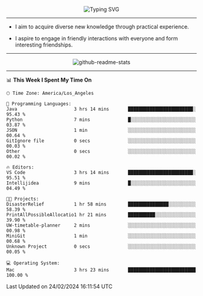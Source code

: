 <p align="center">
  <img src="https://readme-typing-svg.demolab.com?font=Fira+Code&weight=500&size=32&duration=2500&pause=1600&center=true&vCenter=true&random=false&width=1024&height=64&lines=Hi+there+%F0%9F%91%8B;I'm+delighted+you+could+make+it+here+%F0%9F%8E%89;I'm+Harry%2C+a+college+student+still+finding+my+way" alt="Typing SVG" />
</p>


---


- I aim to acquire diverse new knowledge through practical experience.

- I aspire to engage in friendly interactions with everyone and form interesting friendships.


---


<p align="center">
  <img src="https://github-readme-stats.vercel.app/api?username=Harry-Jing&show_icons=true" alt="github-readme-stats"/>
</p>


---

<!--START_SECTION:waka-->
📊 **This Week I Spent My Time On** 

```text
🕑︎ Time Zone: America/Los_Angeles

💬 Programming Languages: 
Java                     3 hrs 14 mins       ████████████████████████░   95.43 % 
Python                   7 mins              █░░░░░░░░░░░░░░░░░░░░░░░░   03.87 % 
JSON                     1 min               ░░░░░░░░░░░░░░░░░░░░░░░░░   00.64 % 
GitIgnore file           0 secs              ░░░░░░░░░░░░░░░░░░░░░░░░░   00.03 % 
Other                    0 secs              ░░░░░░░░░░░░░░░░░░░░░░░░░   00.02 % 

🔥 Editors: 
VS Code                  3 hrs 14 mins       ████████████████████████░   95.51 % 
Intellijidea             9 mins              █░░░░░░░░░░░░░░░░░░░░░░░░   04.49 % 

🐱‍💻 Projects: 
DisasterRelief           1 hr 58 mins        ███████████████░░░░░░░░░░   58.39 % 
PrintAllPossibleAllocatio1 hr 21 mins        ██████████░░░░░░░░░░░░░░░   39.90 % 
UW-timetable-planner     2 mins              ░░░░░░░░░░░░░░░░░░░░░░░░░   00.98 % 
MiniGit                  1 min               ░░░░░░░░░░░░░░░░░░░░░░░░░   00.68 % 
Unknown Project          0 secs              ░░░░░░░░░░░░░░░░░░░░░░░░░   00.05 % 

💻 Operating System: 
Mac                      3 hrs 23 mins       █████████████████████████   100.00 % 
```


 Last Updated on 24/02/2024 16:11:54 UTC
<!--END_SECTION:waka-->

